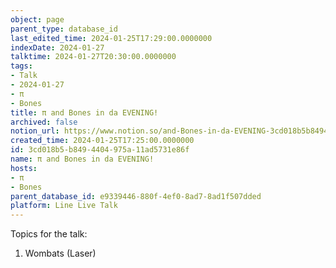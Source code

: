 ```yaml
---
object: page
parent_type: database_id
last_edited_time: 2024-01-25T17:29:00.0000000
indexDate: 2024-01-27
talktime: 2024-01-27T20:30:00.0000000
tags:
- Talk
- 2024-01-27
- π
- Bones
title: π and Bones in da EVENING!
archived: false
notion_url: https://www.notion.so/and-Bones-in-da-EVENING-3cd018b5b8494404975a11ad5731e86f
created_time: 2024-01-25T17:25:00.0000000
id: 3cd018b5-b849-4404-975a-11ad5731e86f
name: π and Bones in da EVENING!
hosts:
- π
- Bones
parent_database_id: e9339446-880f-4ef0-8ad7-8ad1f507dded
platform: Line Live Talk
---
```


Topics for the talk:
1. Wombats (Laser)

























